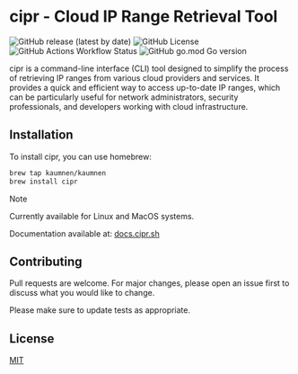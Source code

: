 # cipr - Cloud IP Range Retrieval Tool

![GitHub release (latest by date)](https://img.shields.io/github/v/release/kaumnen/cipr)
![GitHub License](https://img.shields.io/github/license/kaumnen/cipr)
![GitHub Actions Workflow Status](https://img.shields.io/github/actions/workflow/status/kaumnen/cipr/releaser.yml)
![GitHub go.mod Go version](https://img.shields.io/github/go-mod/go-version/kaumnen/cipr)

cipr is a command-line interface (CLI) tool designed to simplify the process of retrieving IP ranges from various cloud providers and services. It provides a quick and efficient way to access up-to-date IP ranges, which can be particularly useful for network administrators, security professionals, and developers working with cloud infrastructure.

## Installation

To install cipr, you can use homebrew:

```bash title='CLI command'
brew tap kaumnen/kaumnen
brew install cipr
```

> [!NOTE]  
> Currently available for Linux and MacOS systems.
> 
> Documentation available at: [docs.cipr.sh](https://docs.cipr.sh)

## Contributing

Pull requests are welcome. For major changes, please open an issue first
to discuss what you would like to change.

Please make sure to update tests as appropriate.

## License

[MIT](https://choosealicense.com/licenses/mit/)
